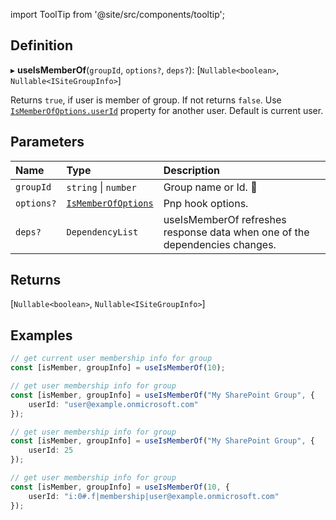 import ToolTip from '@site/src/components/tooltip';

## Definition

▸ **useIsMemberOf**(`groupId`, `options?`, `deps?`): \[`Nullable<boolean>`, `Nullable<ISiteGroupInfo>`\]

Returns `true`, if user is member of group. If not returns `false`. Use [`IsMemberOfOptions.userId`](../Interfaces/IsMemberOfOptions.md#userid) property for another user. Default is current user.

## Parameters

| Name | Type | Description |
| :------ | :------ | :------ |
| `groupId` | `string` \| `number` | Group name or Id. <ToolTip text="Changing the value refreshes response data.">🚩</ToolTip> |
| `options?` | [`IsMemberOfOptions`](../Interfaces/IsMemberOfOptions.md) | Pnp hook options. |
| `deps?` | `DependencyList` | useIsMemberOf refreshes response data when one of the dependencies changes. |

## Returns

\[`Nullable<boolean>`, `Nullable<ISiteGroupInfo>`\]

## Examples

```typescript
// get current user membership info for group
const [isMember, groupInfo] = useIsMemberOf(10);

// get user membership info for group
const [isMember, groupInfo] = useIsMemberOf("My SharePoint Group", {
	userId: "user@example.onmicrosoft.com"
});

// get user membership info for group
const [isMember, groupInfo] = useIsMemberOf("My SharePoint Group", {
	userId: 25
});

// get user membership info for group
const [isMember, groupInfo] = useIsMemberOf(10, {
	userId: "i:0#.f|membership|user@example.onmicrosoft.com"
});
```